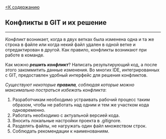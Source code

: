 [<К содержанию](./readme.md)

## Конфликты в GIT и их решение

---

 *Конфликт* возникает, когда в двух ветках была изменена одна и та же строка в файле или когда некий файл удален в одной ветке и отредактирован в другой. Как правило, конфликты возникают при работе в команде.
 
 Как можно ***решить конфликт***? Написать результирующий код, а после этого закоммитить данные изменения. Во многих IDE, интегрированных с GIT, предоставлен удобный интерфейс для решения конфликтов.

*Существуют некоторые **правила**, соблюдая которые можно максимально постраться избежать конфликта*:

1. Разработчикам необходимо устраивать рабочий процесс таким образом, чтобы не работать над одним и тем же участком кода одновременно. 
2. Работать необходимо с актуальной версией кода. 
3. Вносить локальные настройки проекта в .gitignore.
4. Разделять файлы, не нагружать один файл множеством строк.
5. Соблюдать рекомендации к наименованиям.


